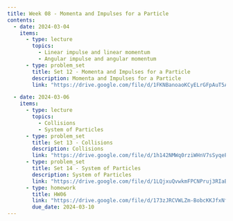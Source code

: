 ```yaml
---
title: Week 08 - Momenta and Impulses for a Particle
contents:
  - date: 2024-03-04
    items:
      - type: lecture
        topics:
          - Linear impulse and linear momentum
          - Angular impulse and angular momentum
      - type: problem_set
        title: Set 12 - Momenta and Impulses for a Particle
        description: Momenta and Impulses for a Particle
        link: "https://drive.google.com/file/d/1FKNBanoaoKCyELrGFpAuT5AOBsPvKN0c/view?usp=sharing"

  - date: 2024-03-06
    items:
      - type: lecture
        topics:
          - Collisions
          - System of Particles
      - type: problem_set
        title: Set 13 - Collisions
        description: Collisions
        link: "https://drive.google.com/file/d/1h142NMWq0rziWHnV7sSyqePCm-nmlQgD/view?usp=sharing"
      - type: problem_set
        title: Set 14 - System of Particles
        description: System of Particles
        link: "https://drive.google.com/file/d/1LQjxuQvwkmFPCNPruj3RIaBV9knBjMre/view?usp=share_link"
      - type: homework
        title: HW06
        link: "https://drive.google.com/file/d/173zJRCVWLZm-BobcKKJfxNfmE-7NYnWk/view?usp=sharing"
        due_date: 2024-03-10
---
```

